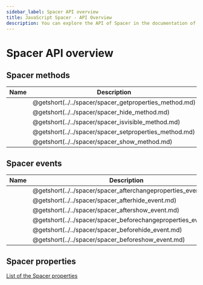 ```yaml
---
sidebar_label: Spacer API overview
title: JavaScript Spacer - API Overview 
description: You can explore the API of Spacer in the documentation of the DHTMLX JavaScript UI library. Browse developer guides and API reference, try out code examples and live demos, and download a free 30-day evaluation version of DHTMLX Suite 7.
---
```


# Spacer API overview

## Spacer methods

| Name                                               | Description                                               |
| ------------------------------------------------- | -------------------------------------------------------- |
| [](../../spacer/spacer_getproperties_method.md) | @getshort(../../spacer/spacer_getproperties_method.md) |
| [](../../spacer/spacer_hide_method.md)          | @getshort(../../spacer/spacer_hide_method.md)          |
| [](../../spacer/spacer_isvisible_method.md)     | @getshort(../../spacer/spacer_isvisible_method.md)     |
| [](../../spacer/spacer_setproperties_method.md) | @getshort(../../spacer/spacer_setproperties_method.md) |
| [](../../spacer/spacer_show_method.md)          | @getshort(../../spacer/spacer_show_method.md)          |

## Spacer events

| Name                                                       | Description                                                       |
| --------------------------------------------------------- | ---------------------------------------------------------------- |
| [](../../spacer/spacer_afterchangeproperties_event.md)  | @getshort(../../spacer/spacer_afterchangeproperties_event.md)  |
| [](../../spacer/spacer_afterhide_event.md)              | @getshort(../../spacer/spacer_afterhide_event.md)              |
| [](../../spacer/spacer_aftershow_event.md)              | @getshort(../../spacer/spacer_aftershow_event.md)              |
| [](../../spacer/spacer_beforechangeproperties_event.md) | @getshort(../../spacer/spacer_beforechangeproperties_event.md) |
| [](../../spacer/spacer_beforehide_event.md)             | @getshort(../../spacer/spacer_beforehide_event.md)             |
| [](../../spacer/spacer_beforeshow_event.md)             | @getshort(../../spacer/spacer_beforeshow_event.md)             |

## Spacer properties

[List of the Spacer properties](form/api/spacer/api_spacer_properties.md)
